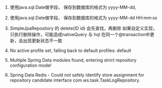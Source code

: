 1. 使用java.sql.Date做字段， 保存到数据库的格式为 yyyy-MM-dd, 
1. 使用java.sql.Date做字段， 保存到数据库的格式为 yyyy-MM-dd HH:mm:ss

1. SimpleJpaRepository 的 delete(ID id) 会先查找，再删除
如果自定义实现，只执行删除操作，可能造成nativeQuery 与 hql 在同一个@transaction中更新，会出现更新状态不一致

1. No active profile set, falling back to default profiles: default

1. Multiple Spring Data modules found, entering strict repository configuration mode!

1. Spring Data Redis - Could not safely identify store assignment for repository candidate interface com.ws.task.TaskLogRepository.